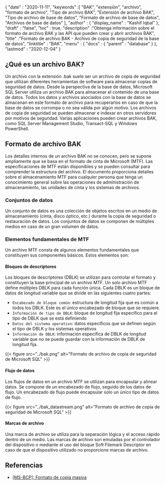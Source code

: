 {
  "date" : "2020-11-11",
  "keywords" :[ "BAK", "extensión", "archivo", "formato de archivo", "Tipo de archivo BAK", "Extensión de archivo BAK", "Tipo de archivo de base de datos", "Formato de archivo de base de datos", "Archivos de base de datos" ],
  "author" : {
    "display_name" : "Kashif Iqbal"
},
  "draft" : "false",
  "toc" : true,
  "description" :"Obtenga información sobre el formato de archivo BAK y las API que pueden crear y abrir archivos BAK",
  "title" :"Formato de archivo BAK - Archivo de copia de seguridad de la base de datos",
  "linktitle" : "BAK",
  "menu" : {
    "docs" : {
      "parent" : "database"
}
},
  "lastmod" : "2020-12-04"
}

## ¿Qué es un archivo BAK?

Un archivo con la extensión .bak suele ser un archivo de copia de seguridad que utilizan diferentes herramientas de software para almacenar copias de seguridad de datos. Desde la perspectiva de la base de datos, Microsoft SQL Server utiliza un archivo BAK para almacenar el contenido de una base de datos. Todos los datos y archivos asociados con la base de datos se almacenan en este formato de archivo para recuperarlos en caso de que la base de datos se corrompa o no sea válida por algún motivo. Los archivos de copia de seguridad se pueden almacenar e indexar en otros servidores por motivos de seguridad. Varias aplicaciones pueden crear archivos BAK, como SQL Server Management Studio, Transact-SQL y Windows PowerShell.

## Formato de archivo BAK

Los detalles internos de un archivo BAK no se conocen, pero se supone ampliamente que se basa en el formato de cinta de Microsoft (MTF). Las especificaciones de MTF están disponibles y se pueden consultar para comprender la estructura del archivo. El documento proporciona detalles sobre el almacenamiento MTF para cualquier persona que tenga un conocimiento general sobre las operaciones de administración de almacenamiento, las unidades de cinta y los sistemas de archivos.

### Conjuntos de datos

Un conjunto de datos es una colección de objetos escritos en un medio de almacenamiento (cinta, disco óptico, etc.) durante la copia de seguridad o restauración de datos. Los conjuntos de datos se componen de múltiples medios en caso de un gran volumen de datos.

### Elementos fundamentales de MTF

Un archivo MTF consta de algunos elementos fundamentales que constituyen sus componentes básicos. Estos elementos son:

#### Bloques de descriptores

Los bloques de descriptores (DBLK) se utilizan para controlar el formato y constituyen la base principal de un archivo MTF. Un solo archivo MTF define múltiples DBLK para cada función única. Cada DBLK es un bloque de datos de longitud variable que se divide en las siguientes cuatro partes:

* `Encabezado de bloque común`: estructura de longitud fija que es común a todos los DBLK. Este es el único encabezado de bloque que se requiere.
* `Información de tipo de DBLK`: bloque de longitud fija específico para el tipo de DBLK que se está definiendo
* `Datos del sistema operativo`: datos específicos que se definen según el tipo de DBLK y los sistemas operativos
* `Información de DBLK`: información específica de DBLK de longitud variable que no se puede guardar con la información de DBLK de longitud fija.

 {{< figure src="../bak.png" alt="Formato de archivo de copia de seguridad de Microsoft SQL" >}}

#### Flujo de datos

Los flujos de datos en un archivo MTF se utilizan para encapsular y alinear datos. Se compone de un encabezado de flujo, seguido de los datos de flujo. Un encabezado de flujo puede encapsular solo un único tipo de datos de flujo.

{{< figure src="../bak_datastream.png" alt="Formato de archivo de copia de seguridad de Microsoft SQL" >}}

#### Marcas de archivo

Una marca de archivo se utiliza para la separación lógica y el acceso rápido dentro de un medio. Las marcas de archivo son emuladas por el controlador del dispositivo o mediante el uso del bloque Soft Filemark Descriptor en caso de que el dispositivo utilizado no proporcione marcas de archivo.

## Referencias ##

* [[MS-BCP]: Formato de copia masiva](https://learn.microsoft.com/en-us/openspecs/sql_data_portability/ms-bcp/54965c4d-34c7-400d-b970-1007984315a5)

